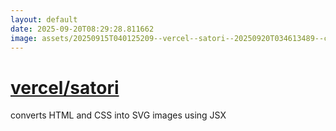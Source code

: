 ```yaml
---
layout: default
date: 2025-09-20T08:29:28.811662
image: assets/20250915T040125209--vercel--satori--20250920T034613489--cropped.png
---
```


# [vercel/satori](https://github.com/vercel/satori)

converts HTML and CSS into SVG images using JSX
